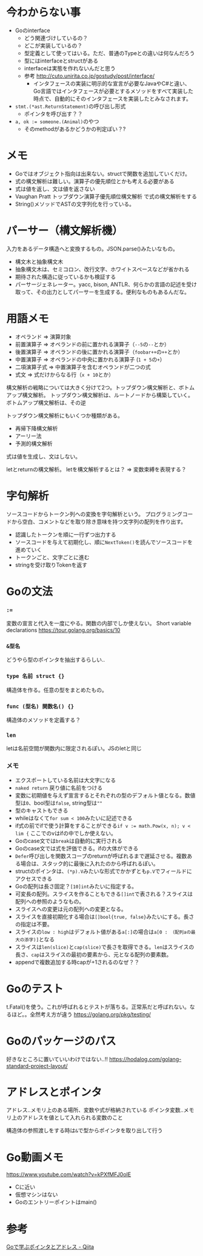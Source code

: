# 今わからない事
- Goのinterface
    - どう関連づけしているの？
    - どこが実装しているの？
    - 型定義として使ってはいる。ただ、普通のTypeとの違いは何なんだろう
    - 型にはinterfaceとstructがある
    - interfaceは実態を作れないんだと思う
    - 参考 http://cuto.unirita.co.jp/gostudy/post/interface/
        - インタフェースの実装に明示的な宣言が必要なJavaやC#と違い、 Go言語ではインタフェースが必要とするメソッドをすべて実装した時点で、自動的にそのインタフェースを実装したとみなされます。
- `stmt.(*ast.ReturnStatement)`の呼び出し形式
    - ポインタを呼び出す？？
- `a, ok := someone.(Animal)`のやつ
    - そのmethodがあるかどうかの判定ぽい？?
    
# メモ
- Goではオブジェクト指向は出来ない。structで関数を追加していくだけ。
- 式の構文解析は難しい。演算子の優先順位とかも考える必要がある
- 式は値を返し、文は値を返さない
- Vaughan Pratt トップダウン演算子優先順位構文解析 で式の構文解析をする
- String()メソッドでASTの文字列化を行っている。
    
# パーサー（構文解析機）
入力をあるデータ構造へと変換するもの。JSON.parse()みたいなもの。
- 構文木と抽象構文木
- 抽象構文木は、セミコロン、改行文字、ホワイトスペースなどが省かれる
- 期待された構造に従っているかも検証する
- パーサージェネレーター。yacc, bison, ANTLR、何らかの言語の記述を受け取って、その出力としてパーサーを生成する。便利なものもあるんだな。

# 用語メモ
- オペランド => 演算対象
- 前置演算子 => オペランドの前に置かれる演算子（`--5`の`--`とか）
- 後置演算子 => オペランドの後に置かれる演算子（`foobar++`の`++`とか）
- 中置演算子 => オペランドの中央に置かれる演算子 (`1 + 5`の`+`）
- 二項演算子式 => 中置演算子を含むオペランドが二つの式
- 式文 => 式だけからなる行（`x + 10`とか）


構文解析の戦略については大きく分けて2つ。トップダウン構文解析と、ボトムアップ構文解析。
トップダウン構文解析は、ルートノードから構築していく。
ボトムアップ構文解析は、その逆

トップダウン構文解析にもいくつか種類がある。
- 再帰下降構文解析
- アーリー法
- 予測的構文解析

式は値を生成し、文はしない。

letとreturnの構文解析。
letを構文解析するとは？ => 変数束縛を表現する？


# 字句解析
ソースコードからトークン列への変換を字句解析という。
プログラミングコードから空白、コメントなどを取り除き意味を持つ文字列の配列を作り出す。
- 認識したトークンを順に一行ずつ出力する
- ソースコードを与えて初期化し、順に`NextToken()`を読んでソースコードを進めていく
- トークンごと、文字ごとに進む
- stringを受け取りTokenを返す


# Goの文法

### `:=`
変数の宣言と代入を一度にやる。関数の内部でしか使えない。
Short variable declarations
https://tour.golang.org/basics/10

### `&型名`
どうやら型のポインタを抽出するらしい..

### `type 名前 struct {}`
構造体を作る。任意の型をまとめたもの。

### `func (型名) 関数名() {}`
構造体のメソッドを定義する？

### `len`
letは名前空間が関数内に限定されるぽい。JSのletと同じ

### メモ
- エクスポートしている名前は大文字になる
- `naked return` 戻り値に名前をつける
- 変数に初期値を与えず宣言するとそれぞれの型のデフォルト値となる。数値型は`0`、bool型は`false`, string型は`""`
- 型のキャストもできる
- whileはなくて`for sum < 100`みたいに記述できる
- if式の前でifで使う計算をすることができる`if v := math.Pow(x, n); v < lim {` ここでのvはifの中でしか使えない。
- Goのcase文では`break`は自動的に実行される
- Goのcase文では式を評価できる。ifの大体ができる
- `Defer`呼び出しを関数スコープのreturnが呼ばれるまで遅延させる。複数ある場合は、スタック的に最後に入れたのから呼ばれるぽい。
- structのポインタは、`(*p).V`みたいな形式でかかずとも`p.V`でフィールドにアクセスできる
- Goの配列は長さ固定？`[10]int`みたいに指定する。
- 可変長の配列。スライスを作ることもできる`[]int`で表される？スライスは配列への参照のようなもの。
- スライスへの変更は元の配列への変更となる。
- スライスを直接初期化する場合は`[]bool{true, false}`みたいにする。長さの指定は不要。
- スライスの`low : high`はデフォルト値がある`a[:]`の場合は`a[0 : （配列aの最大の添字)]`となる
- スライスは`len(slice)`と`cap(slice)`で長さを取得できる。`len`はスライスの長さ、`cap`はスライスの最初の要素から、元となる配列の要素数。
- appendで複数追加する時capが+1されるのなぜ？？


# Goのテスト
t.Fatal()を使う。これが呼ばれるとテストが落ちる。正常系だと呼ばれない。なるほど。。全然考え方が違う
https://golang.org/pkg/testing/

# Goのパッケージのパス
好きなところに置いていいわけではない..!!
https://hodalog.com/golang-standard-project-layout/

# アドレスとポインタ
アドレス..メモリ上のある場所、変数や式が格納されている
ポインタ変数..メモリ上のアドレスを値として入れられる変数のこと

構造体の参照渡しをする時は`&`で型からポインタを取り出して行う

# Go動画メモ
https://www.youtube.com/watch?v=kPXfMFJ0oIE

- Cに近い
- 仮想マシンはない
- Goのエントリーポイントはmain()


# 参考
[Goで学ぶポインタとアドレス - Qiita](https://qiita.com/Sekky0905/items/447efa04a95e3fec217f)
